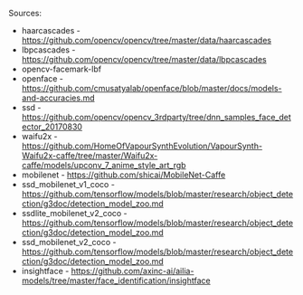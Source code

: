 Sources:
* haarcascades - https://github.com/opencv/opencv/tree/master/data/haarcascades
* lbpcascades - https://github.com/opencv/opencv/tree/master/data/lbpcascades
* opencv-facemark-lbf
* openface - https://github.com/cmusatyalab/openface/blob/master/docs/models-and-accuracies.md
* ssd - https://github.com/opencv/opencv_3rdparty/tree/dnn_samples_face_detector_20170830
* waifu2x - https://github.com/HomeOfVapourSynthEvolution/VapourSynth-Waifu2x-caffe/tree/master/Waifu2x-caffe/models/upconv_7_anime_style_art_rgb
* mobilenet - https://github.com/shicai/MobileNet-Caffe
* ssd_mobilenet_v1_coco - https://github.com/tensorflow/models/blob/master/research/object_detection/g3doc/detection_model_zoo.md
* ssdlite_mobilenet_v2_coco - https://github.com/tensorflow/models/blob/master/research/object_detection/g3doc/detection_model_zoo.md
* ssd_mobilenet_v2_coco - https://github.com/tensorflow/models/blob/master/research/object_detection/g3doc/detection_model_zoo.md
* insightface - https://github.com/axinc-ai/ailia-models/tree/master/face_identification/insightface
